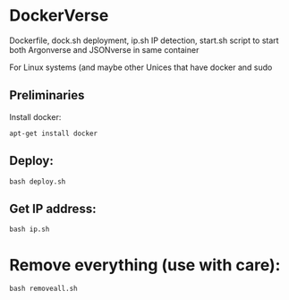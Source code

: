 # DockerVerse
Dockerfile, dock.sh deployment, ip.sh IP detection, start.sh script to start both Argonverse and JSONverse in same container

For Linux systems (and maybe other Unices that have docker and sudo


## Preliminaries

Install docker:

```
apt-get install docker
```

## Deploy:
```
bash deploy.sh
```

## Get IP address:
```
bash ip.sh
```

# Remove everything (use with care):
```
bash removeall.sh
```
